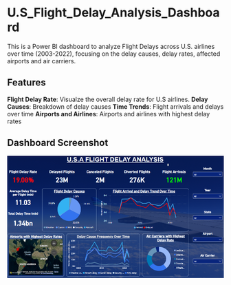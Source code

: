 # U.S_Flight_Delay_Analysis_Dashboard
This is a Power BI dashboard to analyze Flight Delays across U.S. airlines over time (2003-2022), focusing on the delay causes, delay rates, affected airports and air carriers. 

## Features
**Flight Delay Rate**: Visualze the overall delay rate for U.S airlines.
**Delay Causes**: Breakdown of delay causes
**Time Trends**: Flight arrivals and delays over time
**Airports and Airlines**: Airports and airlines with highest delay rates

## Dashboard Screenshot
![U.S Flight Delay Analysis Dashboard](https://github.com/Dinara-Kahadawa/U.S_Flight_Delay_Analysis_Dashboard/blob/main/US%20Flight%20Delay%20Analysis)

